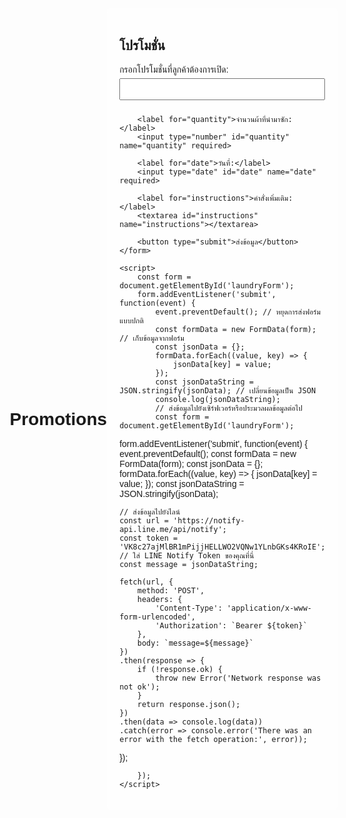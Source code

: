 # Promotions

<html lang="en">
<head>
    <meta charset="UTF-8">
    <meta name="viewport" content="width=device-width, initial-scale=1.0">
    <title>ฟอร์มสำหรับการซักผ้า</title>
    <style>
        body {
            font-family: Arial, sans-serif;
            background-image: url('file:///C:/Users/Asus/Desktop/image/9658.jpg_wh860.jpg'); /* กำหนด URL ของรูปภาพพื้นหลังที่คุณต้องการใช้ */
            background-size: cover;
            background-position: center;
            background-repeat: no-repeat;
            height: 100vh; /* ทำให้พื้นที่ของพื้นหลังเต็มหน้าจอ */
            margin: 0;
            display: flex;
            justify-content: center;
            align-items: center;
        }
        form {
            max-width: 400px;
            padding: 20px;
            background-color: rgba(255, 255, 255, 0.8); /* ใส่สีพื้นหลังในรูปแบบสีขาวโปร่งให้แสดงรายละเอียดของแบบฟอร์มได้ชัดเจน */
            border-radius: 8px;
        }
        label {
            display: block;
            margin-bottom: 5px;
        }
        input[type="text"], input[type="number"], input[type="date"], textarea {
            width: 100%;
            padding: 8px;
            margin-bottom: 10px;
            box-sizing: border-box;
        }
        button {
            padding: 10px 20px;
            background-color: #4CAF50;
            color: white;
            border: none;
            border-radius: 4px;
            cursor: pointer;
        }
        button:hover {
            background-color: #45a049;
        }
    </style>
</head>
<body>
    <form id="laundryForm">
        <h2>โปรโมชั่น</h2>
        <label for="itemName">กรอกโปรโมชั่นที่ลูกค้าต้องการเปิด:</label>
        <input type="text" id="itemName" name="itemName" required>
        
        <label for="quantity">จำนวนผ้าที่นำมาซัก:</label>
        <input type="number" id="quantity" name="quantity" required>
        
        <label for="date">วันที่:</label>
        <input type="date" id="date" name="date" required>
        
        <label for="instructions">คำสั่งเพิ่มเติม:</label>
        <textarea id="instructions" name="instructions"></textarea>
        
        <button type="submit">ส่งข้อมูล</button>
    </form>
    
    <script>
        const form = document.getElementById('laundryForm');
        form.addEventListener('submit', function(event) {
            event.preventDefault(); // หยุดการส่งฟอร์มแบบปกติ
            const formData = new FormData(form); // เก็บข้อมูลจากฟอร์ม
            const jsonData = {};
            formData.forEach((value, key) => {
                jsonData[key] = value;
            });
            const jsonDataString = JSON.stringify(jsonData); // เปลี่ยนข้อมูลเป็น JSON
            console.log(jsonDataString);
            // ส่งข้อมูลไปยังเซิร์ฟเวอร์หรือประมวลผลข้อมูลต่อไป
            const form = document.getElementById('laundryForm');
form.addEventListener('submit', function(event) {
    event.preventDefault();
    const formData = new FormData(form);
    const jsonData = {};
    formData.forEach((value, key) => {
        jsonData[key] = value;
    });
    const jsonDataString = JSON.stringify(jsonData);

    // ส่งข้อมูลไปยังไลน์
    const url = 'https://notify-api.line.me/api/notify';
    const token = 'VK8c27ajMlBR1mPijjHELLWO2VQNw1YLnbGKs4KRoIE'; // ใส่ LINE Notify Token ของคุณที่นี่
    const message = jsonDataString;

    fetch(url, {
        method: 'POST',
        headers: {
            'Content-Type': 'application/x-www-form-urlencoded',
            'Authorization': `Bearer ${token}`
        },
        body: `message=${message}`
    })
    .then(response => {
        if (!response.ok) {
            throw new Error('Network response was not ok');
        }
        return response.json();
    })
    .then(data => console.log(data))
    .catch(error => console.error('There was an error with the fetch operation:', error));
});

        });
    </script>
</body>
</html>
